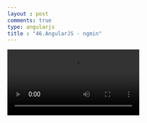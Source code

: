 ```yaml
---
layout : post
comments: true
type: angularjs
title : "46.AngularJS - ngmin"
---
```


<video controls="controls"  class="movie" src="https://dl.dropboxusercontent.com/u/161895058/Video/angularjs/45.Egghead.io%20-%20AngularJS%20-%20Directive%20Communication.mp4">
</video>
